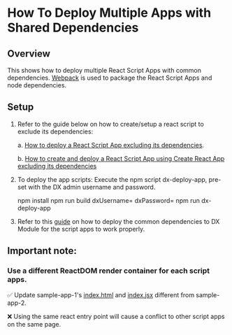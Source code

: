 # How To Deploy Multiple Apps with Shared Dependencies

## Overview
This shows how to deploy multiple React Script Apps with common dependencies. [Webpack](https://webpack.js.org/) is used to package the React Script Apps and node dependencies.


## Setup

1. Refer to the guide below on how to create/setup a react script to exclude its dependencies:

   a. [How to deploy a React Script App excluding its dependencies](../03AppsExcludingDependencies/README.MD).

   b. [How to create and deploy a React Script App using Create React App excluding its dependencies](../01WebpackWithDependencies/README.md)

2. To deploy the app scripts: Execute the npm script dx-deploy-app, pre-set with the DX admin username and password.

   npm install
   npm run build
   dxUsername=<username> dxPassword=<password> npm run dx-deploy-app

3. Refer to this [guide](../02DependenciesAsModule/README.MD) on how to deploy the common dependencies to DX Module for the script apps to work properly.

## Important note:
### Use a different ReactDOM render container for each script apps.

✅ Update sample-app-1's [index.html](./sample-app-1/src/index.html) and [index.jsx](./sample-app-1/src/index.jsx) different from sample-app-2.

❌ Using the same react entry point will cause a conflict to other script apps on the same page.

